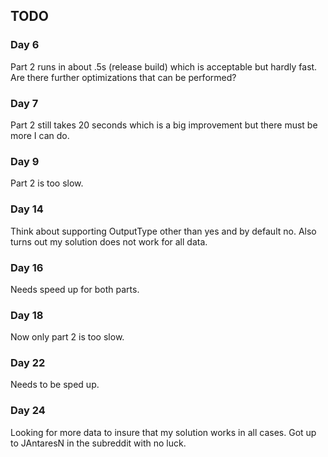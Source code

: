 ## TODO

### Day 6

Part 2 runs in about .5s (release build) which is acceptable but hardly fast. Are there further optimizations that can be performed?

### Day 7

Part 2 still takes 20 seconds which is a big improvement but there must be more I can do.

### Day 9

Part 2 is too slow.

### Day 14

Think about supporting OutputType other than yes and by default no. Also turns out my solution does not work for all data.

### Day 16

Needs speed up for both parts.

### Day 18

Now only part 2 is too slow.

### Day 22

Needs to be sped up.

### Day 24

Looking for more data to insure that my solution works in all cases. Got up to JAntaresN in the subreddit with no luck.
